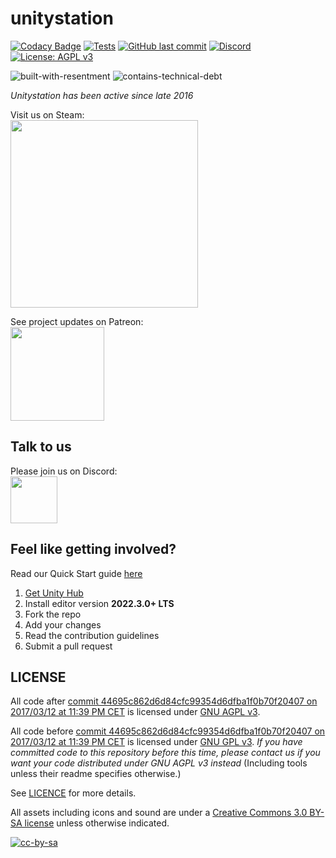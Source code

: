 # unitystation
[![Codacy Badge](https://app.codacy.com/project/badge/Grade/bf30df5a44d74ace98fae0769b8a10c4)](https://www.codacy.com/gh/unitystation/unitystation/dashboard?utm_source=github.com&amp;utm_medium=referral&amp;utm_content=unitystation/unitystation&amp;utm_campaign=Badge_Grade)
[![Tests](https://github.com/unitystation/unitystation/actions/workflows/test.yml/badge.svg)](https://github.com/unitystation/unitystation/actions/workflows/test.yml)
[![GitHub last commit](https://img.shields.io/github/last-commit/unitystation/unitystation.svg)](https://github.com/unitystation/unitystation/commits/develop)
[![Discord](https://img.shields.io/discord/273774715741667329.svg)](https://discord.gg/H6EunER)
[![License: AGPL v3](https://img.shields.io/badge/License-AGPL%20v3-blue.svg)](https://www.gnu.org/licenses/agpl-3.0)

![built-with-resentment](http://forthebadge.com/images/badges/built-with-resentment.svg)
![contains-technical-debt](http://forthebadge.com/images/badges/contains-technical-debt.svg)

_Unitystation has been active since late 2016_

Visit us on Steam:  
[<img src="https://user-images.githubusercontent.com/7613738/35184899-b6a0aa8e-fdfb-11e7-91a8-bad8f19937b4.jpg" width="300">](http://store.steampowered.com/app/801140/Unitystation/)

See project updates on Patreon:  
[<img src="https://vignette.wikia.nocookie.net/everyone-else-is-a-returnee/images/6/68/Patreon.png/revision/latest?cb=20161230133220&format=original" width="150">](https://www.patreon.com/unitystation)

## Talk to us
Please join us on Discord:  
[<img src="https://www.seoclerk.com/pics/want57772-1PlHGI1515438378.png" width="75">](https://discord.gg/H6EunER)

## Feel like getting involved?
Read our Quick Start guide [here](https://unitystation.github.io/unitystation/contribution-guides/Starting-contribution/)
1. [Get Unity Hub](https://unity3d.com/get-unity/download)
2. Install editor version **2022.3.0+ LTS**
3. Fork the repo
4. Add your changes
5. Read the contribution guidelines
6. Submit a pull request

## LICENSE

All code after [commit 44695c862d6d84cfc99354d6dfba1f0b70f20407 on 2017/03/12 at 11:39 PM CET](https://github.com/unitystation/unitystation/commit/44695c862d6d84cfc99354d6dfba1f0b70f20407) is licensed under [GNU AGPL v3](https://www.gnu.org/licenses/agpl-3.0.html).

All code before [commit 44695c862d6d84cfc99354d6dfba1f0b70f20407 on 2017/03/12 at 11:39 PM CET](https://github.com/unitystation/unitystation/commit/44695c862d6d84cfc99354d6dfba1f0b70f20407) is licensed under [GNU GPL v3](https://www.gnu.org/licenses/gpl-3.0.html).
_If you have committed code to this repository before this time, please contact us if you want your code distributed under GNU AGPL v3 instead_
(Including tools unless their readme specifies otherwise.)

See [LICENCE](https://github.com/unitystation/unitystation/blob/develop/LICENSE) for more details.  

All assets including icons and sound are under a [Creative Commons 3.0 BY-SA license](https://creativecommons.org/licenses/by-sa/3.0/) unless otherwise indicated.

[![cc-by-sa](https://img.shields.io/badge/License-CC%20BY--SA%203.0-green.svg)](https://creativecommons.org/licenses/by-sa/3.0/)
